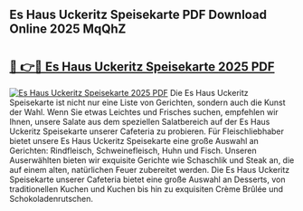 ## Es Haus Uckeritz Speisekarte PDF Download Online 2025 MqQhZ

# <h2><a href="http://gcc7t67.nevu.top/?p=Es+Haus+Uckeritz+Speisekarte">🔗 👉🔴 Es Haus Uckeritz Speisekarte 2025 PDF</a></h2>

[![Es Haus Uckeritz Speisekarte 2025 PDF](https://i.imgur.com/dBaPXMq.png)](http://gcc7t67.nevu.top/?p=Es+Haus+Uckeritz+Speisekarte)
Die Es Haus Uckeritz Speisekarte ist nicht nur eine Liste von Gerichten, sondern auch die Kunst der Wahl. Wenn Sie etwas Leichtes und Frisches suchen, empfehlen wir Ihnen, unsere Salate aus dem speziellen Salatbereich auf der Es Haus Uckeritz Speisekarte unserer Cafeteria zu probieren. Für Fleischliebhaber bietet unsere Es Haus Uckeritz Speisekarte eine große Auswahl an Gerichten: Rindfleisch, Schweinefleisch, Huhn und Fisch. Unseren Auserwählten bieten wir exquisite Gerichte wie Schaschlik und Steak an, die auf einem alten, natürlichen Feuer zubereitet werden. Die Es Haus Uckeritz Speisekarte unserer Cafeteria bietet eine große Auswahl an Desserts, von traditionellen Kuchen und Kuchen bis hin zu exquisiten Crème Brûlée und Schokoladenrutschen.
